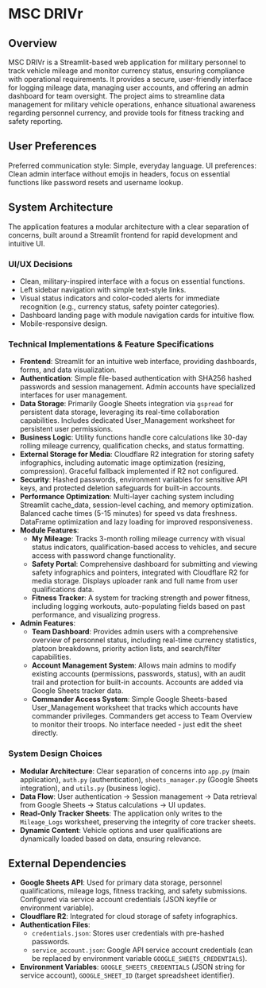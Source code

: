 # MSC DRIVr

## Overview
MSC DRIVr is a Streamlit-based web application for military personnel to track vehicle mileage and monitor currency status, ensuring compliance with operational requirements. It provides a secure, user-friendly interface for logging mileage data, managing user accounts, and offering an admin dashboard for team oversight. The project aims to streamline data management for military vehicle operations, enhance situational awareness regarding personnel currency, and provide tools for fitness tracking and safety reporting.

## User Preferences
Preferred communication style: Simple, everyday language.
UI preferences: Clean admin interface without emojis in headers, focus on essential functions like password resets and username lookup.

## System Architecture
The application features a modular architecture with a clear separation of concerns, built around a Streamlit frontend for rapid development and intuitive UI.

### UI/UX Decisions
- Clean, military-inspired interface with a focus on essential functions.
- Left sidebar navigation with simple text-style links.
- Visual status indicators and color-coded alerts for immediate recognition (e.g., currency status, safety pointer categories).
- Dashboard landing page with module navigation cards for intuitive flow.
- Mobile-responsive design.

### Technical Implementations & Feature Specifications
- **Frontend**: Streamlit for an intuitive web interface, providing dashboards, forms, and data visualization.
- **Authentication**: Simple file-based authentication with SHA256 hashed passwords and session management. Admin accounts have specialized interfaces for user management.
- **Data Storage**: Primarily Google Sheets integration via `gspread` for persistent data storage, leveraging its real-time collaboration capabilities. Includes dedicated User_Management worksheet for persistent user permissions.
- **Business Logic**: Utility functions handle core calculations like 30-day rolling mileage currency, qualification checks, and status formatting.
- **External Storage for Media**: Cloudflare R2 integration for storing safety infographics, including automatic image optimization (resizing, compression). Graceful fallback implemented if R2 not configured.
- **Security**: Hashed passwords, environment variables for sensitive API keys, and protected deletion safeguards for built-in accounts.
- **Performance Optimization**: Multi-layer caching system including Streamlit cache_data, session-level caching, and memory optimization. Balanced cache times (5-15 minutes) for speed vs data freshness. DataFrame optimization and lazy loading for improved responsiveness.
- **Module Features**:
    - **My Mileage**: Tracks 3-month rolling mileage currency with visual status indicators, qualification-based access to vehicles, and secure access with password change functionality.
    - **Safety Portal**: Comprehensive dashboard for submitting and viewing safety infographics and pointers, integrated with Cloudflare R2 for media storage. Displays uploader rank and full name from user qualifications data.
    - **Fitness Tracker**: A system for tracking strength and power fitness, including logging workouts, auto-populating fields based on past performance, and visualizing progress.
- **Admin Features**:
    - **Team Dashboard**: Provides admin users with a comprehensive overview of personnel status, including real-time currency statistics, platoon breakdowns, priority action lists, and search/filter capabilities.
    - **Account Management System**: Allows main admins to modify existing accounts (permissions, passwords, status), with an audit trail and protection for built-in accounts. Accounts are added via Google Sheets tracker data.
    - **Commander Access System**: Simple Google Sheets-based User_Management worksheet that tracks which accounts have commander privileges. Commanders get access to Team Overview to monitor their troops. No interface needed - just edit the sheet directly.

### System Design Choices
- **Modular Architecture**: Clear separation of concerns into `app.py` (main application), `auth.py` (authentication), `sheets_manager.py` (Google Sheets integration), and `utils.py` (business logic).
- **Data Flow**: User authentication -> Session management -> Data retrieval from Google Sheets -> Status calculations -> UI updates.
- **Read-Only Tracker Sheets**: The application only writes to the `Mileage_Logs` worksheet, preserving the integrity of core tracker sheets.
- **Dynamic Content**: Vehicle options and user qualifications are dynamically loaded based on data, ensuring relevance.

## External Dependencies

- **Google Sheets API**: Used for primary data storage, personnel qualifications, mileage logs, fitness tracking, and safety submissions. Configured via service account credentials (JSON keyfile or environment variable).
- **Cloudflare R2**: Integrated for cloud storage of safety infographics.
- **Authentication Files**:
    - `credentials.json`: Stores user credentials with pre-hashed passwords.
    - `service_account.json`: Google API service account credentials (can be replaced by environment variable `GOOGLE_SHEETS_CREDENTIALS`).
- **Environment Variables**: `GOOGLE_SHEETS_CREDENTIALS` (JSON string for service account), `GOOGLE_SHEET_ID` (target spreadsheet identifier).